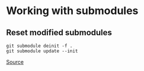 # Working with submodules
## Reset modified submodules
```
git submodule deinit -f .
git submodule update --init
```
[Source](https://stackoverflow.com/a/27415757)
